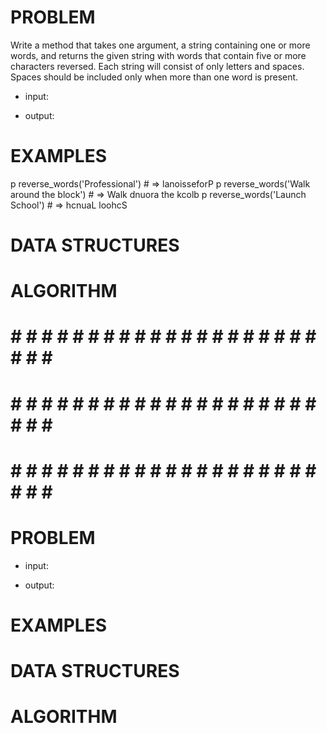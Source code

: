 # PROBLEM
Write a method that takes one argument, a string containing one or more words, and returns the given string with words that contain five or more characters reversed. Each string will consist of only letters and spaces. Spaces should be included only when more than one word is present.

- input: 

- output:

# EXAMPLES
p reverse_words('Professional')          # => lanoisseforP
p reverse_words('Walk around the block') # => Walk dnuora the kcolb
p reverse_words('Launch School')         # => hcnuaL loohcS

# DATA STRUCTURES


# ALGORITHM

# # # # # # # # # # # # # # # # # # # # # # # # #
# # # # # # # # # # # # # # # # # # # # # # # # #
# # # # # # # # # # # # # # # # # # # # # # # # #

# PROBLEM


- input: 

- output:

# EXAMPLES


# DATA STRUCTURES


# ALGORITHM
